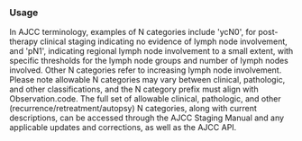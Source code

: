 ### Usage

In AJCC terminology, examples of N categories include 'ycN0', for post-therapy clinical staging indicating no evidence of lymph node involvement, and 'pN1', indicating regional lymph node involvement to a small extent, with specific thresholds for the lymph node groups and number of lymph nodes involved. Other N categories refer to increasing lymph node involvement. Please note allowable N categories may vary between clinical, pathologic, and other classifications, and the N category prefix must align with Observation.code. The full set of allowable clinical, pathologic, and other (recurrence/retreatment/autopsy) N categories, along with current descriptions, can be accessed through the AJCC Staging Manual and any applicable updates and corrections, as well as the AJCC API.